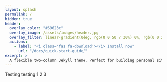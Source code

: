 ```yaml
---
layout: splash
permalink: /
hidden: true
header:
  overlay_color: "#69623c"
  overlay_image: /assets/images/header.jpg
  overlay_filter: linear-gradient(0deg, rgb(0 0 50 / 30%) 0%, rgb(0 0 255 / 0%) 40%)
  actions:
    - label: "<i class='fas fa-download'></i> Install now"
      url: "/docs/quick-start-guide/"
excerpt: >
  A flexible two-column Jekyll theme. Perfect for building personal sites, blogs, and portfolios.    
---
```


Testing testing 1 2 3